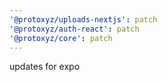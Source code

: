 ```yaml
---
'@protoxyz/uploads-nextjs': patch
'@protoxyz/auth-react': patch
'@protoxyz/core': patch
---
```


updates for expo
